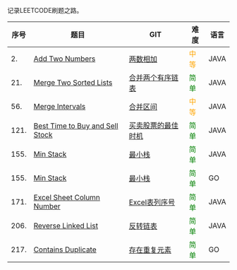 
记录LEETCODE刷题之路。

|序号|题目|GIT|难度|语言|
|---|---|---|---|---|
|2.|[Add Two Numbers](https://leetcode-cn.com/problems/add-two-numbers/)|[两数相加](https://github.com/flyingbird2017/leetcode/tree/master/algorithms/java/src/addTwoNumbers)|<font color=orange>中等</font>|JAVA|
| 21. | [Merge Two Sorted Lists](https://leetcode-cn.com/problems/merge-two-sorted-lists/) | [合并两个有序链表](https://github.com/flyingbird2017/leetcode/tree/master/algorithms/java/src/mergeTwoSortedLists)| <font color=green>简单</font> | JAVA |
| 56. | [Merge Intervals](https://leetcode-cn.com/problems/merge-intervals/submissions/) | [合并区间](https://github.com/flyingbird2017/leetcode/tree/master/algorithms/java/src/mergeIntervals)| <font color=orange>中等</font> | JAVA |
| 121. | [Best Time to Buy and Sell Stock](https://leetcode-cn.com/problems/best-time-to-buy-and-sell-stock/) | [买卖股票的最佳时机](https://github.com/flyingbird2017/leetcode/tree/master/algorithms/java/src/bestTimetoBuyandSellStock)| <font color=green>简单</font> | JAVA |
| 155. | [Min Stack](https://leetcode-cn.com/problems/min-stack/) | [最小栈](https://github.com/flyingbird2017/leetcode/tree/master/algorithms/golang/src/minStack) | <font color=green>简单</font> | JAVA |
| 155. | [Min Stack](https://leetcode-cn.com/problems/min-stack/) | [最小栈](https://github.com/flyingbird2017/leetcode/tree/master/algorithms/java/src/minStack) | <font color=green>简单</font> | GO |
| 171. | [Excel Sheet Column Number](https://leetcode-cn.com/problems/excel-sheet-column-number/) | [Excel表列序号](https://github.com/flyingbird2017/leetcode/tree/master/algorithms/java/src/excelSheetColumnNumber) | <font color=green>简单</font> | JAVA |
| 206. | [Reverse Linked List](https://leetcode-cn.com/problems/reverse-linked-list/) | [反转链表](https://github.com/flyingbird2017/leetcode/tree/master/algorithms/java/src/reverseLinkedList)| <font color=green>简单</font> | JAVA |
| 217. | [Contains Duplicate](https://leetcode-cn.com/problems/contains-duplicate/) | [存在重复元素](https://github.com/flyingbird2017/leetcode/tree/master/algorithms/golang/src/containsDuplicate/) | <font color=green>简单</font> | GO |

